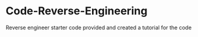 # Code-Reverse-Engineering
Reverse engineer starter code provided and created a tutorial for the code

